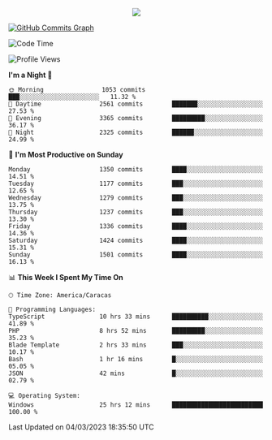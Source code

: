 <p align="center">
  <a href="http://www.github.com/thevacs">
    <img src="https://github-readme-streak-stats.herokuapp.com/?user=thevacs&stroke=ffffff&background=1c1917&ring=0891b2&fire=0891b2&currStreakNum=ffffff&currStreakLabel=0891b2&sideNums=ffffff&sideLabels=ffffff&dates=ffffff&hide_border=true" />
  </a>
  
  <a href="http://www.github.com/thevacs"><img src="https://github-readme-activity-graph.cyclic.app/graph?username=thevacs&bg_color=000000&color=ffffff&line=ff0000&point=ebebeb&area=true&hide_border=true" alt="GitHub Commits Graph" /></a>
  
</p>

<!--START_SECTION:waka-->
![Code Time](http://img.shields.io/badge/Code%20Time-1%2C224%20hrs%2011%20mins-blue)

![Profile Views](http://img.shields.io/badge/Profile%20Views-7-blue)

**I'm a Night 🦉** 

```text
🌞 Morning                1053 commits        ███░░░░░░░░░░░░░░░░░░░░░░   11.32 % 
🌆 Daytime                2561 commits        ███████░░░░░░░░░░░░░░░░░░   27.53 % 
🌃 Evening                3365 commits        █████████░░░░░░░░░░░░░░░░   36.17 % 
🌙 Night                  2325 commits        ██████░░░░░░░░░░░░░░░░░░░   24.99 % 
```
📅 **I'm Most Productive on Sunday** 

```text
Monday                   1350 commits        ████░░░░░░░░░░░░░░░░░░░░░   14.51 % 
Tuesday                  1177 commits        ███░░░░░░░░░░░░░░░░░░░░░░   12.65 % 
Wednesday                1279 commits        ███░░░░░░░░░░░░░░░░░░░░░░   13.75 % 
Thursday                 1237 commits        ███░░░░░░░░░░░░░░░░░░░░░░   13.30 % 
Friday                   1336 commits        ████░░░░░░░░░░░░░░░░░░░░░   14.36 % 
Saturday                 1424 commits        ████░░░░░░░░░░░░░░░░░░░░░   15.31 % 
Sunday                   1501 commits        ████░░░░░░░░░░░░░░░░░░░░░   16.13 % 
```


📊 **This Week I Spent My Time On** 

```text
🕑︎ Time Zone: America/Caracas

💬 Programming Languages: 
TypeScript               10 hrs 33 mins      ██████████░░░░░░░░░░░░░░░   41.89 % 
PHP                      8 hrs 52 mins       █████████░░░░░░░░░░░░░░░░   35.23 % 
Blade Template           2 hrs 33 mins       ███░░░░░░░░░░░░░░░░░░░░░░   10.17 % 
Bash                     1 hr 16 mins        █░░░░░░░░░░░░░░░░░░░░░░░░   05.05 % 
JSON                     42 mins             █░░░░░░░░░░░░░░░░░░░░░░░░   02.79 % 

💻 Operating System: 
Windows                  25 hrs 12 mins      █████████████████████████   100.00 % 
```


 Last Updated on 04/03/2023 18:35:50 UTC
<!--END_SECTION:waka-->
